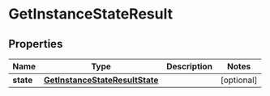 

# GetInstanceStateResult


## Properties

| Name | Type | Description | Notes |
|------------ | ------------- | ------------- | -------------|
|**state** | [**GetInstanceStateResultState**](GetInstanceStateResultState.md) |  |  [optional] |



